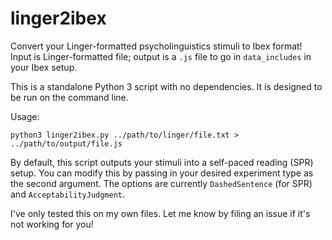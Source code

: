 # linger2ibex

Convert your Linger-formatted psycholinguistics stimuli to Ibex format! Input is Linger-formatted file; output is a `.js` file to go in `data_includes` in your Ibex setup.

This is a standalone Python 3 script with no dependencies. It is designed to be run on the command line.

Usage:
```{python}
python3 linger2ibex.py ../path/to/linger/file.txt > ../path/to/output/file.js
```

By default, this script outputs your stimuli into a self-paced reading (SPR) setup. You can modify this by passing in your desired experiment type as the second argument. The options are currently `DashedSentence` (for SPR) and `AcceptabilityJudgment`.

I've only tested this on my own files. Let me know by filing an issue if it's not working for you!
